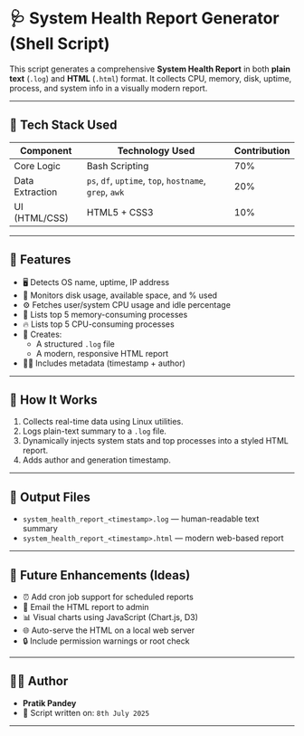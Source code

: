 # 🩺 System Health Report Generator (Shell Script)

This script generates a comprehensive **System Health Report** in both **plain text** (`.log`) and **HTML** (`.html`) format. It collects CPU, memory, disk, uptime, process, and system info in a visually modern report.

---

## 🧰 Tech Stack Used

| Component       | Technology Used | Contribution |
|----------------|------------------|--------------|
| Core Logic     | Bash Scripting   | 70%          |
| Data Extraction| `ps`, `df`, `uptime`, `top`, `hostname`, `grep`, `awk` | 20% |
| UI (HTML/CSS)  | HTML5 + CSS3     | 10%          |

---

## 🌟 Features

- 🖥️ Detects OS name, uptime, IP address
- 💾 Monitors disk usage, available space, and % used
- ⚙️ Fetches user/system CPU usage and idle percentage
- 🧠 Lists top 5 memory-consuming processes
- 🔥 Lists top 5 CPU-consuming processes
- 📄 Creates:
  - A structured `.log` file
  - A modern, responsive HTML report
- 🧑‍💻 Includes metadata (timestamp + author)

---

## 🏁 How It Works

1. Collects real-time data using Linux utilities.
2. Logs plain-text summary to a `.log` file.
3. Dynamically injects system stats and top processes into a styled HTML report.
4. Adds author and generation timestamp.

---

## 📂 Output Files

- `system_health_report_<timestamp>.log` — human-readable text summary
- `system_health_report_<timestamp>.html` — modern web-based report

---

## 🧩 Future Enhancements (Ideas)

- ⏰ Add cron job support for scheduled reports
- 📧 Email the HTML report to admin
- 📊 Visual charts using JavaScript (Chart.js, D3)
- 🌐 Auto-serve the HTML on a local web server
- 🔒 Include permission warnings or root check

---

## 👨‍💻 Author

- **Pratik Pandey**
- 📅 Script written on: `8th July 2025`

---
